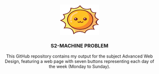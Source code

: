<a name="readme-top">

<br/>

<br />
<div align="center">
  <a href="https://github.com/kylaandrade/">
    <img src="./assets/img/logo.png" alt="Sun" width="130" height="100">
  </a>
  <h3 align="center">S2-MACHINE PROBLEM</h3>
</div>
<div align="center">
  This GitHub repository contains my output for the subject Advanced Web Design, featuring a web page with seven buttons representing each day of the week (Monday to Sunday).
</div>

<br />
